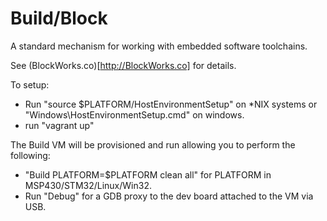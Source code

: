 Build/Block
===========

A standard mechanism for working with embedded software toolchains.

See (BlockWorks.co)[http://BlockWorks.co] for details.

To setup:
* Run "source $PLATFORM/HostEnvironmentSetup" on *NIX systems or "Windows\HostEnvironmentSetup.cmd" on windows.
* run "vagrant up"

The Build VM will be provisioned and run allowing you to perform the following:

* "Build PLATFORM=$PLATFORM clean all" for PLATFORM in MSP430/STM32/Linux/Win32.
* Run "Debug" for a GDB proxy to the dev board attached to the VM via USB.



